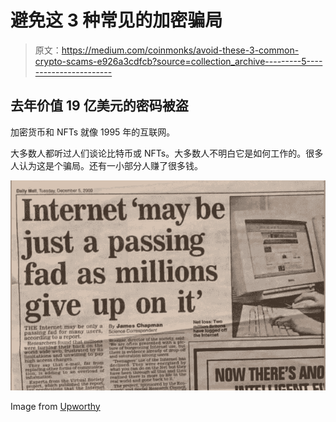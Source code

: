 # 避免这 3 种常见的加密骗局

> 原文：<https://medium.com/coinmonks/avoid-these-3-common-crypto-scams-e926a3cdfcb?source=collection_archive---------5----------------------->

## 去年价值 19 亿美元的密码被盗

加密货币和 NFTs 就像 1995 年的互联网。

大多数人都听过人们谈论比特币或 NFTs。大多数人不明白它是如何工作的。很多人认为这是个骗局。还有一小部分人赚了很多钱。

![](img/1c237417723ff0686833f215161ccae8.png)

Image from [Upworthy](https://www.upworthy.com/1990s-predictions-about-the-internet)